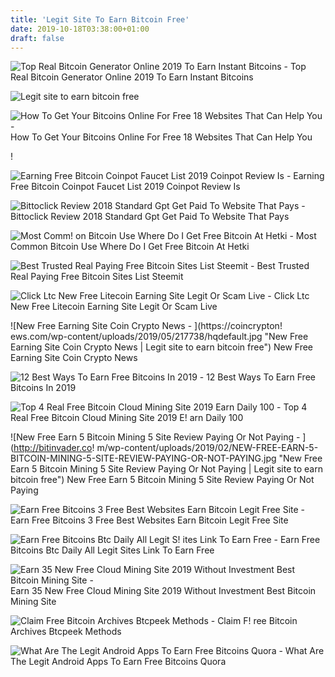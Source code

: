 ```yaml
---
title: 'Legit Site To Earn Bitcoin Free'
date: 2019-10-18T03:38:00+01:00
draft: false
---
```


![Top Real Bitcoin Generator Online 2019 To Earn Instant Bitcoins - ](https://coinscribble.com/wp-content/uploads/2019/02/90PEi3y.png "Top Real Bitcoin Generator Online 2019 To Earn Instant Bitcoins | Legit site to earn bitcoin free") Top Real Bitcoin Generator Online 2019 To Earn Instant Bitcoins

![Legit site to earn bitcoin free](https://blockonomi-9fcd.kxcdn.com/wp-content/uploads/2019/03/bitcoin-market.jpg "Legit site to earn bitcoin free") 

![How To Get Your Bitcoins Online For Free 18 Websites That Can Help You - ](https://99bitcoins.com/wp-content/uploads/2013/07/ghfh.jpg "How To Get Your Bitcoins Online For Free 18 Websites That Can Help You | Legit site to earn bitcoin free") How To Get Your Bitcoins Online For Free 18 Websites That Can Help You

!

![Earning Free Bitcoin Coinpot Faucet List 2019 Coinpot Review Is - ](https://steemitimages.com/640x0/https://cdn.steemitimages.com/DQmVRqdJ92d27n1qNkFoofZoaeAk9jQkjPUccFaJfbGrVKR/gzzscdkyqwr01.jpg "Earning Free Bitcoin Coinpot Faucet List 2019 Coinpot Review Is | Legit site to earn bitcoin free") Earning Free Bitcoin Coinpot Faucet List 2019 Coinpot Review Is

![Bittoclick Review 2018 Standard Gpt Get Paid To Website That Pays - ](https://affiliatebitcoins.com/wp-content/uploads/2018/02/bittoclick-review-740x492.jpg "Bittoclick Review 2018 Standard Gpt Get Paid To Website That Pays | Legit site to earn bitcoin free") Bittoclick Review 2018 Standard Gpt Get Paid To Website That Pays

![Most Comm!   on Bitcoin Use Where Do I Get Free Bitcoin At Hetki - ](https://www.blockchaincongressusa.com/wp-content/uploads/2018/07/Bitcoins-For-Free.jpg "!") Most Common Bitcoin Use Where Do I Get Free Bitcoin At Hetki

![Best Trusted Real Paying Free Bitcoin Sites List Steemit - ](https://steemitimages.com/DQmUNdLu5kYaR1i1mHVKwxFHt3G4TqvCGs2CixQSP4xdKvf/Free%20Bitcoin%20Sites%20List.jpg "Best Trusted Real Paying Free Bitcoin Sites List Steemit | Legit site to earn bitcoin free") Best Trusted Real Paying Free Bitcoin Sites List Steemit

![Click Ltc New Free Litecoin Earning Site Legit Or Scam Live - ](https://i.pinimg.com/originals/27/30/3b/27303bac532421203cf2dc912dbcc4b9.jpg "Click Ltc New Free Litecoin Earning Site Legit Or Scam Live | Legit site to earn bitcoin free") Click Ltc New Free Litecoin Earning Site Legit Or Scam Live

![New Free Earning Site Coin Crypto News - ](https://coincrypton!   ews.com/wp-content/uploads/2019/05/217738/hqdefault.jpg "New Free Earning Site Coin Crypto News | Legit site to earn bitcoin free") New Free Earning Site Coin Crypto News

![12 Best Ways To Earn Free Bitcoins In 2019 - ](https://s3-ap-southeast-1.amazonaws.com/cs-public-uploads-prod/6e0b40df-2b00-44b9-94ef-affb62d58125 "12 Best Ways To Earn Free Bitcoins In 2019 | Legit site to earn bitcoin free") 12 Best Ways To Earn Free Bitcoins In 2019

![Top 4 Real Free Bitcoin Cloud Mining Site 2019 Earn Daily 100 - ](https://i0.wp.com/bitcoin7.online/wp-content/uploads/2019/05/maxresdefault-326.jpg?resize=235%2C190 "Top 4 Real Free Bitcoin Cloud Mining Site 2019 Earn Daily 100 | Legit site to earn bitcoin free") Top 4 Real Free Bitcoin Cloud Mining Site 2019 E! arn Daily 100

![New Free Earn 5 Bitcoin Mining 5 Site Review Paying Or Not Paying - ](http://bitinvader.co!   m/wp-content/uploads/2019/02/NEW-FREE-EARN-5-BITCOIN-MINING-5-SITE-REVIEW-PAYING-OR-NOT-PAYING.jpg "New Free Earn 5 Bitcoin Mining 5 Site Review Paying Or Not Paying | Legit site to earn bitcoin free") New Free Earn 5 Bitcoin Mining 5 Site Review Paying Or Not Paying

![Earn Free Bitcoins 3 Free Best Websites Earn Bitcoin Legit Free Site - ](https://i.ytimg.com/vi/ORQZ_-ElXQw/maxresdefault.jpg "Earn Free Bitcoins 3 Free Best Websites Earn Bitcoin Legit Free Site | Legit site to earn bitcoin free") Earn Free Bitcoins 3 Free Best Websites Earn Bitcoin Legit Free Site

![Earn Free Bitcoins Btc Daily All Legit S!   ites Link To Earn Free - ](https://1.bp.blogspot.com/-P2T3ok8UZ88/WqDXl42reOI/AAAAAAAAL4o/swvbEyXasnMZ4l-dsucWa3Pp4jrWRjLigCLcBGAs/s1600/Freebitco.in.jpg "Earn Free Bitcoins Btc Daily All Legit Sites Link To Earn Free | Legit site to earn bitcoin free") Earn Free Bitcoins Btc Daily All Legit Sites Link To Earn Free

![Earn 35 New Free Cloud Mining Site 2019 Without Investment Best Bitcoin Mining Site - ](https://i2.wp.com/bitcoinminerone.biz/wp-content/uploads/2019/03/earn-35-new-free-cloud-mining-site-2019-without-investment-best-bitcoin-mining-site.jpg?fit=480%2C360 "Earn 35 New Free Cloud Mining Site 2019 Without Investment Best Bitcoin Mining Site | Legit site to earn bitcoin free") Earn 35 New Free Cloud Mining Site 2019 Without Investment Best Bitcoin Mining Site

![Claim Free Bitcoin Archives Btcpeek Methods - ](http://blog.btcpeek.com/wp-content/uploads/2019/06/How-To-Earn-Free-Bitcoin-Legit-Websites-For-Free-370x240.jpg "Claim Free Bitcoin !   Archives Btcpeek Methods | Legit site to earn bitcoin free") Claim F! ree Bitcoin Archives Btcpeek Methods

![What Are The Legit Android Apps To Earn Free Bitcoins Quora - ](https://qph.fs.quoracdn.net/main-qimg-05c91491cce38a493def8c3310a05048 "What Are The Legit Android Apps To Earn Free Bitcoins Quora | Legit site to earn bitcoin free") What Are The Legit Android Apps To Earn Free Bitcoins Quora